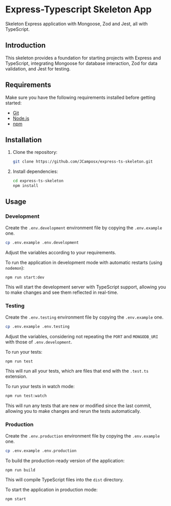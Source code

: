 # Express-Typescript Skeleton App

Skeleton Express application with Mongoose, Zod and Jest, all with TypeScript.

## Introduction

This skeleton provides a foundation for starting projects with Express and
TypeScript, integrating Mongoose for database interaction, Zod for data
validation, and Jest for testing.

## Requirements

Make sure you have the following requirements installed before getting started:

- [Git](https://git-scm.com/)
- [Node.js](https://nodejs.org/)
- [npm](https://www.npmjs.com/)

## Installation

1. Clone the repository:

    ```bash
    git clone https://github.com/JCamposx/express-ts-skeleton.git
    ```

2. Install dependencies:

    ```bash
    cd express-ts-skeleton
    npm install
    ```

## Usage

### Development

Create the `.env.development` environment file by copying the `.env.example`
one.

```bash
cp .env.example .env.development
```

Adjust the variables according to your requirements.

To run the application in development mode with automatic restarts (using
`nodemon`):

```bash
npm run start:dev
```

This will start the development server with TypeScript support, allowing you to
make changes and see them reflected in real-time.

### Testing

Create the `.env.testing` environment file by copying the `.env.example` one.

```bash
cp .env.example .env.testing
```

Adjust the variables, considering not repeating the `PORT` and `MONGODB_URI`
with those of `.env.development`.

To run your tests:

```bash
npm run test
```

This will run all your tests, which are files that end with the `.test.ts`
extension.

To run your tests in watch mode:

```bash
npm run test:watch
```

This will run any tests that are new or modified since the last commit, allowing
you to make changes and rerun the tests automatically.

### Production

Create the `.env.production` environment file by copying the `.env.example` one.

```bash
cp .env.example .env.production
```

To build the production-ready version of the application:

```bash
npm run build
```

This will compile TypeScript files into the `dist` directory.

To start the application in production mode:

```bash
npm start
```
